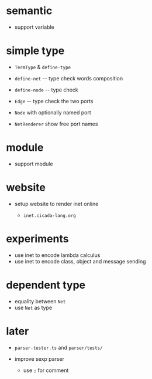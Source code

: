 # semantic

- support variable

# simple type

- `TermType` & `define-type`
- `define-net` -- type check words composition
- `define-node` -- type check
- `Edge` -- type check the two ports

- `Node` with optionally named port

- `NetRenderer` show free port names

# module

- support module

# website

- setup website to render inet online

  - `inet.cicada-lang.org`

# experiments

- use inet to encode lambda calculus
- use inet to encode class, object and message sending

# dependent type

- equality between `Net`
- use `Net` as type

# later

- `parser-tester.ts` and `parser/tests/`

- improve sexp parser

  - use `;` for comment

